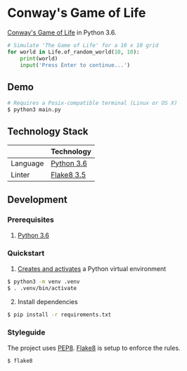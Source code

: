 # Conway's Game of Life
[Conway's Game of Life](https://en.wikipedia.org/wiki/Conway%27s_Game_of_Life) in Python 3.6.

```python
# Simulate 'The Game of Life' for a 10 x 10 grid
for world in Life.of_random_world(10, 10):
    print(world)
    input('Press Enter to continue...')
```

## Demo
```bash
# Requires a Posix-compatible terminal (Linux or OS X)
$ python3 main.py
```

## Technology Stack
|                      | Technology                                         |
| -------------------- |----------------------------------------------------|
| Language             | [Python 3.6](https://www.python.org/)              |
| Linter               | [Flake8 3.5](http://flake8.pycqa.org/en/latest/)   |

## Development
### Prerequisites
1. [Python 3.6](https://www.python.org/downloads/)

### Quickstart
1. [Creates and activates](https://docs.python.org/3/library/venv.html) a Python virtual environment

```bash
$ python3 -m venv .venv
$ . .venv/bin/activate
```

2. Install dependencies

```bash
$ pip install -r requirements.txt
```

### Styleguide
The project uses [PEP8](https://www.python.org/dev/peps/pep-0008/). [Flake8](http://flake8.pycqa.org/en/latest/) is setup to enforce the rules.

```bash
$ flake8
```
